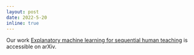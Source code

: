 ```yaml
---
layout: post
date: 2022-5-20
inline: true
---
```


Our work <ins>[Explanatory machine learning for sequential human teaching](https://arxiv.org/abs/2205.10250)</ins> is accessible on arXiv.

